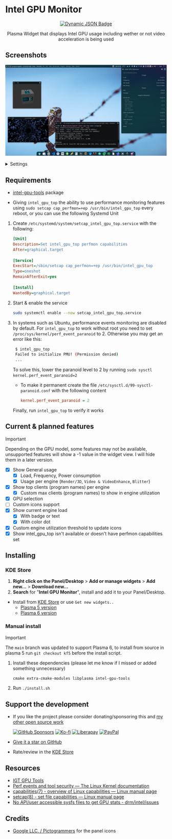 # Intel GPU Monitor

<div align="center">

[![Dynamic JSON Badge](https://img.shields.io/badge/dynamic/json?url=https%3A%2F%2Fraw.githubusercontent.com%2Fluisbocanegra%2Fplasma-intel-gpu-monitor%2Fmain%2Fpackage%2Fmetadata.json&query=KPlugin.Version&color=1f425f&labelColor=2d333b&logo=kde&label=KDE%20Store)](https://store.kde.org/p/2128477)

Plasma Widget that displays Intel GPU usage including wether or not video acceleration is being used

</div>

## Screenshots

![expanded](screenshots/expanded.png)

<details>
    <summary>Settings</summary>

![tooltip](screenshots/settings.png)

Tooltip

![tooltip](screenshots/tooltip.png)

</details>

## Requirements

* [intel-gpu-tools](https://gitlab.freedesktop.org/drm/igt-gpu-tools) package

* Giving `intel_gpu_top` the ability to use performance monitoring features using `sudo setcap cap_perfmon=+ep /usr/bin/intel_gpu_top` every reboot, or you can use the following Systemd Unit

1. Create `/etc/systemd/system/setcap_intel_gpu_top.service` with the following:

    ```ini
    [Unit]
    Description=Set intel_gpu_top perfmon capabilities
    After=graphical.target

    [Service]
    ExecStart=/sbin/setcap cap_perfmon=+ep /usr/bin/intel_gpu_top
    Type=oneshot
    RemainAfterExit=yes

    [Install]
    WantedBy=graphical.target
    ```

2. Start & enable the service

    ```sh
    sudo systemctl enable --now setcap_intel_gpu_top.service
    ```

3. In systems such as Ubuntu, performance events monitoring are disabled by default. For `intel_gpu_top` to work without root you need to set `/proc/sys/kernel/perf_event_paranoid` to 2. Otherwise you may get an error like this:

   ```sh
    $ intel_gpu_top
    Failed to initialize PMU! (Permission denied)
    ...
   ```

    To solve this, lower the paranoid level to 2 by running `sudo sysctl kernel.perf_event_paranoid=2`

    * To make it permanent create the file `/etc/sysctl.d/99-sysctl-paranoid.conf` with the following content

        ```ini
        kernel.perf_event_paranoid = 2
        ```

    Finally, run `intel_gpu_top` to verify it works

## Current & planned features

> [!IMPORTANT]
> Depending on the GPU model, some features may not be available, unsupported features will show a -1 value in the widget view. I will hide them in a later version.

* [x] Show General usage
  * [x] Load, Frequency, Power consumption
  * [x] Usage per engine (`Render/3D`, `Video & VideoEnhance`, `Blitter`)
* [x] Show top clients (program names) per engine
  * [x] Custom max clients (program names) to show in engine utilization
* [x] GPU selection
* [ ] Custom icons support
* [x] Show current engine load
  * [x] With badge or text
  * [x] With color dot
* [x] Custom engine utilization threshold to update icons
* [x] Show intel_gpu_top isn't available or doesn't have perfmon capabilities set

## Installing

### KDE Store

1. **Right click on the Panel/Desktop** > **Add or manage widgets** > **Add new...** > **Download new...**
2. **Search** for "**Intel GPU Monitor**", install and add it to your Panel/Desktop.

* Install from [KDE Store](https://store.kde.org/p/2101680) or use `Get new widgets..`
  * [Plasma 5 version](https://store.kde.org/p/2101680)
  * [Plasma 6 version](https://www.pling.com/p/2128477)

### Manual install

> [!IMPORTANT]
> The `main` branch was updated to support Plasma 6, to install from source in plasma 5 run `git checkout kf5` before the install script.

1. Install these dependencies (please let me know if I missed or added something unnecessary)

    ```txt
    cmake extra-cmake-modules libplasma intel-gpu-tools
    ```

2. Run `./install.sh`

## Support the development

* If you like the project please consider donating/sponsoring this and [my other open source work](https://github.com/luisbocanegra?tab=repositories&q=&type=source&language=&sort=stargazers)

  [![GitHub Sponsors](https://img.shields.io/badge/GitHub_Sponsors-supporter?logo=githubsponsors&color=%2329313C)](https://github.com/sponsors/luisbocanegra) [![Ko-fi](https://img.shields.io/badge/Ko--fi-supporter?logo=ko-fi&logoColor=%23ffffff&color=%23467BEB)](https://www.buymeacoffee.com/luisbocanegra) [![Liberapay](https://img.shields.io/badge/Liberapay-supporter?logo=liberapay&logoColor=%23282828&color=%23F6C814)](https://liberapay.com/luisbocanegra/) [![PayPal](https://img.shields.io/badge/PayPal-supporter?logo=paypal&logoColor=%23ffffff&color=%23003087)](https://www.paypal.com/donate/?hosted_button_id=Y5TMH3Z4YZRDA)

* [Give it a star on GitHub](https://github.com/luisbocanegra/plasma-intel-gpu-monitor)
* Rate/review in the [KDE Store](https://store.kde.org/p/2130967)

## Resources

* [IGT GPU Tools](https://gitlab.freedesktop.org/drm/igt-gpu-tools)
* [Perf events and tool security — The Linux Kernel documentation](https://www.kernel.org/doc/html/latest/admin-guide/perf-security.html)
* [capabilities(7) - overview of Linux capabilities — Linux manual page](https://man7.org/linux/man-pages/man8/setcap.8.html)
* [setcap(8) - set file capabilities — Linux manual page](https://man7.org/linux/man-pages/man8/setcap.8.html)
* [No API/user accessible sysfs files to get GPU stats - drm/intel/issues](https://gitlab.freedesktop.org/drm/intel/-/issues/5018)

## Credits

* [Google LLC. / Pictogrammers](https://pictogrammers.com/library/mdi/) for the panel icons
